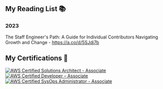 ## My Reading List 📚
### 2023
The Staff Engineer's Path: A Guide for Individual Contributors Navigating Growth and Change - https://a.co/d/5SJdj7b

## My Certifications 🌱

[![AWS Certified Solutions Architect - Associate](https://images.credly.com/size/200x200/images/0e284c3f-5164-4b21-8660-0d84737941bc/image.png)](https://www.credly.com/badges/24bba1ee-6f53-42d0-8906-9426ce158bcc "AWS Certified Solutions Architect - Associate")
[![AWS Certified Developer – Associate](https://images.credly.com/size/200x200/images/b9feab85-1a43-4f6c-99a5-631b88d5461b/image.png)](https://www.credly.com/badges/d4ca54d7-775f-4913-91cd-234fb9508b50 "AWS Certified Developer – Associate")
[![AWS Certified SysOps Administrator - Associate](https://images.credly.com/size/200x200/images/f0d3fbb9-bfa7-4017-9989-7bde8eaf42b1/image.png)](https://www.credly.com/badges/39e08996-269e-444b-a06d-ba65752cd5fb "AWS Certified SysOps Administrator – Associate")
